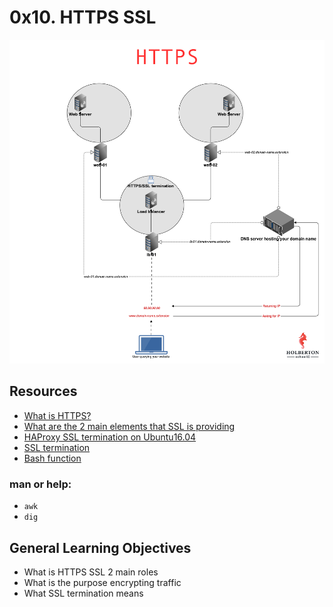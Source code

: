 # 0x10. HTTPS SSL
![HTTPS](images/hbnb_https.png)

## Resources
* [What is HTTPS?](https://www.instantssl.com/http-vs-https)
* [What are the 2 main elements that SSL is providing](https://www.sslshopper.com/why-ssl-the-purpose-of-using-ssl-certificates.html)
* [HAProxy SSL termination on Ubuntu16.04](https://docs.ionos.com/cloud/)
* [SSL termination](https://en.wikipedia.org/wiki/TLS_termination_proxy)
* [Bash function](https://tldp.org/LDP/abs/html/complexfunct.html)

### man or help:
* `awk`
* `dig`

## General Learning Objectives
* What is HTTPS SSL 2 main roles
* What is the purpose encrypting traffic
* What SSL termination means
